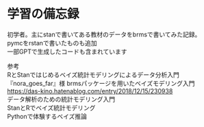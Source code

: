 # 学習の備忘録
初学者。主にstanで書いてある教材のデータをbrmsで書いてみた記録。\
pymcをrstanで書いたものも追加\
一部GPTで生成したコードも含まれています

参考\
 RとStanではじめるベイズ統計モデリングによるデータ分析入門\
『nora_goes_far』様 brmsパッケージを用いたベイズモデリング入門 https://das-kino.hatenablog.com/entry/2018/12/15/230938    
 データ解析のための統計モデリング入門\
 StanとRでベイズ統計モデリング\
 Pythonで体験するベイズ推論
